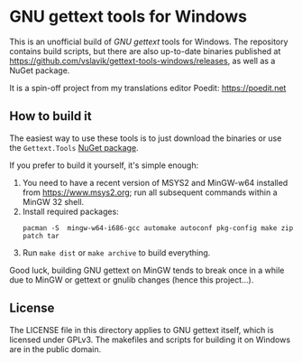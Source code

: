 
GNU gettext tools for Windows
=============================

This is an unofficial build of *GNU gettext* tools for Windows. The repository
contains build scripts, but there are also up-to-date binaries published at
https://github.com/vslavik/gettext-tools-windows/releases, as well as a NuGet
package.

It is a spin-off project from my translations editor Poedit: https://poedit.net


How to build it
---------------

The easiest way to use these tools is to just download the binaries or use the
`Gettext.Tools` [NuGet package](https://www.nuget.org/packages/Gettext.Tools/).

If you prefer to build it yourself, it's simple enough:

1. You need to have a recent version of MSYS2 and MinGW-w64 installed from
   https://www.msys2.org; run all subsequent commands within a MinGW 32 shell.
2. Install required packages:
    ```
    pacman -S  mingw-w64-i686-gcc automake autoconf pkg-config make zip patch tar
    ```
3. Run `make dist` or `make archive` to build everything.

Good luck, building GNU gettext on MinGW tends to break once in a while due to
MinGW or gettext or gnulib changes (hence this project...).


License
-------

The LICENSE file in this directory applies to GNU gettext itself, which is
licensed under GPLv3. The makefiles and scripts for building it on Windows are
in the public domain.
